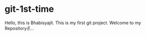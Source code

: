 # git-1st-time
Hello, this is Bhabisyajit. 
This is my first git project. 
Welcome to my Repository✌️...